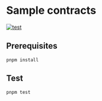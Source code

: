 # Sample contracts

[![test](https://github.com/SIVIRA/sample-contracts/actions/workflows/test.yaml/badge.svg)](https://github.com/SIVIRA/sample-contracts/actions/workflows/test.yaml)

## Prerequisites

```
pnpm install
```

## Test

```
pnpm test
```
